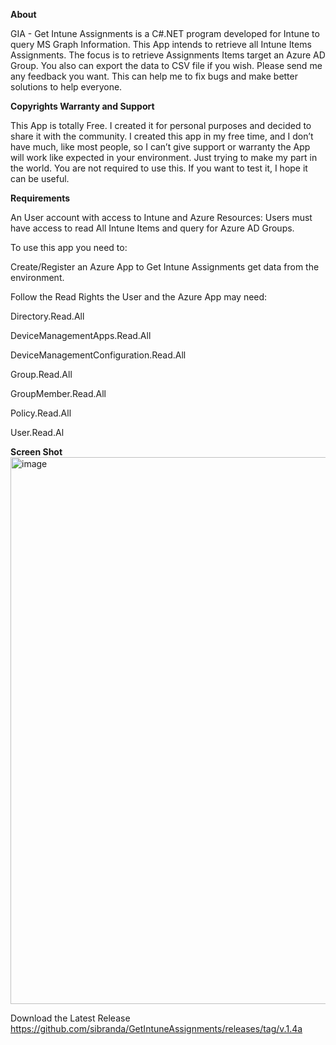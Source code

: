 **About**

GIA - Get Intune Assignments is a C#.NET program developed for Intune to query MS Graph Information.
This App intends to retrieve all Intune Items Assignments.
The focus is to retrieve Assignments Items target an Azure AD Group.
You also can export the data to CSV file if you wish.
Please send me any feedback you want. This can help me to fix bugs and make better solutions to help everyone.

**Copyrights Warranty and Support**

This App is totally Free. I created it for personal purposes and decided to share it with the community.
I created this app in my free time, and I don’t have much, like most people, so I can’t give support or warranty the App will work like expected in your environment. Just trying to make my part in the world.
You are not required to use this. If you want to test it, I hope it can be useful.

**Requirements**

An User account with access to Intune and Azure Resources:
Users must have access to read All Intune Items and query for Azure AD Groups.

To use this app you need to: 

Create/Register an Azure App to Get Intune Assignments get data from the environment.

Follow the Read Rights the User and the Azure App may need:

Directory.Read.All

DeviceManagementApps.Read.All

DeviceManagementConfiguration.Read.All

Group.Read.All

GroupMember.Read.All

Policy.Read.All

User.Read.Al

**Screen Shot**
<img width="875" alt="image" src="https://user-images.githubusercontent.com/62342144/192555854-3c2fb441-d05a-4a53-81e3-5592b3c6c98b.png">


Download the Latest Release
https://github.com/sibranda/GetIntuneAssignments/releases/tag/v.1.4a

